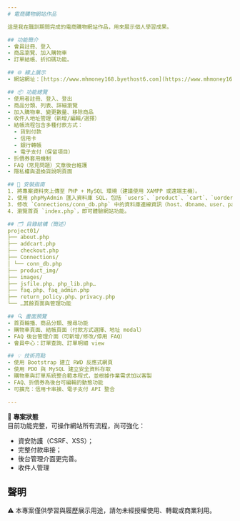 ```yaml
---
# 電商購物網站作品

這是我在職訓期間完成的電商購物網站作品，用來展示個人學習成果。

## 功能簡介
- 會員註冊、登入
- 商品瀏覽、加入購物車
- 訂單結帳、折扣碼功能。

## 🌐 線上展示
- 網站網址：[https://www.mhmoney168.byethost6.com](https://www.mhmoney168.byethost6.com)

## 📦 功能總覽
- 使用者註冊、登入、登出
- 商品分類、列表、詳細瀏覽
- 加入購物車、變更數量、移除商品
- 收件人地址管理（新增/編輯/選擇）
- 結帳流程包含多種付款方式：
  - 貨到付款
  - 信用卡
  - 銀行轉帳
  - 電子支付（保留項目）
- 折價券套用機制
- FAQ（常見問題）文章後台維護
- 隱私權與退換貨說明頁面

## 🔧 安裝指南
1. 將專案資料夾上傳至 PHP + MySQL 環境（建議使用 XAMPP 或遠端主機）。
2. 使用 phpMyAdmin 匯入資料庫 SQL，包括 `users`、`product`、`cart`、`uorder`、`multiselect` 等表。
3. 修改 `Connections/conn_db.php` 中的資料庫連線資訊（host、dbname、user、password）。
4. 瀏覽首頁 `index.php`，即可體驗網站功能。

## 🗂 目錄結構（簡述）
project01/
├── about.php
├── addcart.php
├── checkout.php
├── Connections/
│ └── conn_db.php
├── product_img/
├── images/
├── jsfile.php、php_lib.php…
├── faq.php、faq_admin.php
├── return_policy.php、privacy.php
└── …其餘頁面與管理功能

## 🔍 畫面預覽
- 首頁輪播、商品分類、搜尋功能
- 購物車頁面、結帳頁面（付款方式選擇、地址 modal）
- FAQ 後台管理介面（可新增/修改/停用 FAQ）
- 會員中心：訂單查詢、訂單明細 view

## 💡 技術亮點
- 使用 Bootstrap 建立 RWD 反應式網頁
- 使用 PDO 與 MySQL 建立安全資料存取
- 購物車與訂單系統整合範本程式，並根據作業需求加以客製
- FAQ、折價券為後台可編輯的動態功能
- 可擴充：信用卡串接、電子支付 API 整合

---
```


📌 **專案狀態**  
目前功能完整，可操作網站所有流程，尚可強化：  
- 資安防護（CSRF、XSS）；  
- 完整付款串接；  
- 後台管理介面更完善。
- 收件人管理

## 聲明
⚠ 本專案僅供學習與履歷展示用途，請勿未經授權使用、轉載或商業利用。


